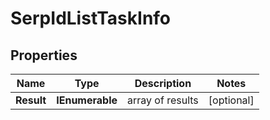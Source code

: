 # SerpIdListTaskInfo


## Properties

| Name | Type | Description | Notes |
|------------ | ------------- | ------------- | -------------|
**Result** | **IEnumerable<SerpIdListResultInfo>** | array of results |[optional]|